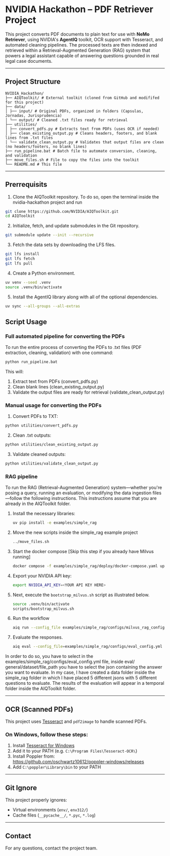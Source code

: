 # NVIDIA Hackathon – PDF Retriever Project

This project converts PDF documents to plain text for use with **NeMo Retriever**, using NVIDIA's **AgentIQ** toolkit, OCR support with Tesseract, and automated cleaning pipelines. The processed texts are then indexed and retrieved within a Retrieval-Augmented Generation (RAG) system that powers a legal assistant capable of answering questions grounded in real legal case documents.

---

## Project Structure
```
NVIDIA_Hackathon/
├── AIQToolkit/ # External toolkit (cloned from GitHub and modififed for this project)
├── data/
│ ├── input/ # Original PDFs, organized in folders (Capsulas, Jornadas, Jurisprudencia)
│ └── output/ # Cleaned .txt files ready for retrieval
├── utilities/
│ ├── convert_pdfs.py # Extracts text from PDFs (uses OCR if needed)
│ ├── clean_existing_output.py # Cleans headers, footers, and blank lines from .txt files
│ └── validate_clean_output.py # Validates that output files are clean (no headers/footers, no blank lines)
├── run_pipeline.bat # Batch file to automate conversion, cleaning, and validation
├── move_files.sh # File to copy the files into the toolkit
└── README.md # This file
```
---

## Prerrequisits

1) Clone the AIQToolkit repository. To do so, open the terminal inside the nvidia-hackathon project and run

```bash
git clone https://github.com/NVIDIA/AIQToolkit.git
cd AIQToolkit
```

2) Initialize, fetch, and update submodules in the Git repository.

```bash
git submodule update --init --recursive
```

3) Fetch the data sets by downloading the LFS files.

```bash
git lfs install
git lfs fetch
git lfs pull
```


4) Create a Python environment.

```bash
uv venv --seed .venv
source .venv/bin/activate
```

5) Install the AgentIQ library along with all of the optional dependencies. 

```bash
uv sync --all-groups --all-extras
```




## Script Usage
### Full automated pipeline for converting the PDFs

To run the entire process of converting the PDFs to .txt files (PDF extraction, cleaning, validation) with one command:

```bash
python run_pipeline.bat
```

This will:
1. Extract text from PDFs (convert_pdfs.py)
2. Clean blank lines (clean_existing_output.py)
3. Validate the output files are ready for retrieval (validate_clean_output.py)

### Manual usage for converting the PDFs
1. Convert PDFs to TXT:
```bash
python utilities/convert_pdfs.py
```
2. Clean .txt outputs:
```bash
python utilities/clean_existing_output.py
```
3. Validate cleaned outputs:
```bash
python utilities/validate_clean_output.py
```   

### RAG pipeline

To run the RAG (Retrieval-Augmented Generation) system—whether you're posing a query, running an evaluation, or modifying the data ingestion files—follow the following instructions. This instructions assume that you are already in the AIQToolkit folder.

1) Install the necessary libraries:
    ```bash
    uv pip install -e examples/simple_rag
    ```

2) Move the new scripts inside the simple_rag example project
    ```bash
    ../move_files.sh
    ```

3) Start the docker compose [Skip this step if you already have Milvus running]
    ```bash
    docker compose -f examples/simple_rag/deploy/docker-compose.yaml up -d
    ```

4) Export your NVIDIA API key:
    ```bash
    export NVIDIA_API_KEY=<YOUR API KEY HERE>
    ```

5) Next, execute the `bootstrap_milvus.sh` script as illustrated below.
    ```bash
    source .venv/bin/activate
    scripts/bootstrap_milvus.sh
    ```

6) Run the workflow
    ```bash
    aiq run --config_file examples/simple_rag/configs/milvus_rag_config.yml --input "¿Qué criterios utiliza el Tribunal Supremo y las Audiencias Provinciales para diferenciar entre un discurso amparado por la libertad de expresión y un discurso que constituye delito de odio según el artículo 510 del Código Penal?"
    ```

7) Evaluate the responses.
   ```bash
   aiq eval --config_file=examples/simple_rag/configs/eval_config.yml
   ```
In order to do so, you have to select in the examples/simple_rag/configs/eval_config.yml file, inside eval/ general/dataset/file_path you have to select the json containing the answer you want to evaluate. In my case, I have created a data folder inside the simple_rag folder in which I have placed 5 different jsons with 5 different questions to evaluate.
The results of the evaluation will appear in a temporal folder inside the AIQToolkit folder.

---

## OCR (Scanned PDFs)

This project uses [Tesseract](https://github.com/tesseract-ocr/tesseract) and `pdf2image` to handle scanned PDFs.

### On Windows, follow these steps:

1. Install [Tesseract for Windows](https://github.com/UB-Mannheim/tesseract/wiki)
2. Add it to your PATH (e.g. `C:\Program Files\Tesseract-OCR\`)
3. Install Poppler from:  
   https://github.com/oschwartz10612/poppler-windows/releases
4. Add `C:\poppler\Library\bin` to your PATH

---

## Git Ignore

This project properly ignores:

- Virtual environments (`env/`, `env312/`)
- Cache files (`__pycache__/`, `*.pyc`, `*.log`)

---

## Contact

For any questions, contact the project team.
